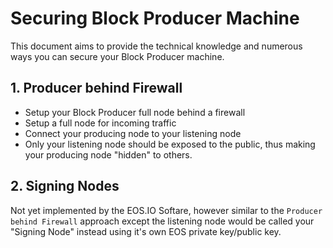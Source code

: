 # Securing Block Producer Machine

This document aims to provide the technical knowledge and numerous ways you can secure your Block Producer machine.

## 1. Producer behind Firewall

- Setup your Block Producer full node behind a firewall
- Setup a full node for incoming traffic
- Connect your producing node to your listening node
- Only your listening node should be exposed to the public, thus making your producing node "hidden" to others.

## 2. Signing Nodes

Not yet implemented by the EOS.IO Softare, however similar to the `Producer behind Firewall` approach except the listening node would be called your "Signing Node" instead using it's own EOS private key/public key.
